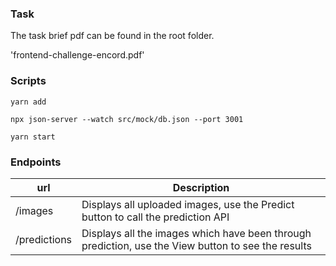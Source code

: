 ### Task

The task brief pdf can be found in the root folder.

'frontend-challenge-encord.pdf'

### Scripts

`yarn add`

`npx json-server --watch src/mock/db.json --port 3001`

`yarn start`

### Endpoints

| url           | Description                                                     |
| ------------- | --------------------------------------------------------------- |
| /images | Displays all uploaded images, use the Predict button to call the prediction API |
| /predictions  | Displays all the images which have been through prediction, use the View button to see the results |





